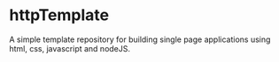 # httpTemplate

A simple template repository for building single page applications using html, css, javascript and nodeJS.